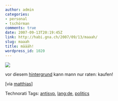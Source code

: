 ```yaml
---
author: admin
categories:
- personal
- tschörman
comments: true
date: 2007-09-13T20:19:45Z
link: http://habi.gna.ch/2007/09/13/maaah/
slug: maaah
title: määäh!
wordpress_id: 1020
---
```


[![](http://www.schaf.whoever.ch/img/schaf_banner.gif)](http://www.schaf.whoever.ch)

vor diesem [hintergrund](http://www.schaf.whoever.ch/initiative.html) kann mann nur raten: kaufen!

[via [matthias](http://gutfeldt.ch/matthias/blog/singleblog.php?entry=1189561271)]



Technorati Tags: [antisvp](http://www.technorati.com/tag/antisvp), [lang:de](http://www.technorati.com/tag/lang:de), [politics](http://www.technorati.com/tag/politics)
